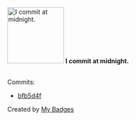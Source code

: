 <img src="https://my-badges.github.io/my-badges/midnight-commits.png" alt="I commit at midnight." title="I commit at midnight." width="128">
<strong>I commit at midnight.</strong>
<br><br>

Commits:

- <a href="https://github.com/ungdev/ScribUTT/commit/bfb5d4f597638cc76ed901e5d80413a07fef083b">bfb5d4f</a>


Created by <a href="https://github.com/my-badges/my-badges">My Badges</a>